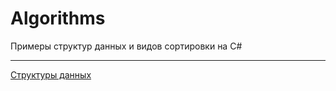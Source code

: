 # Algorithms
Примеры структур данных и видов сортировки на C#
____
[Структуры данных](https://github.com/Gandalf329/Algorithms/tree/main/data%20structure)

